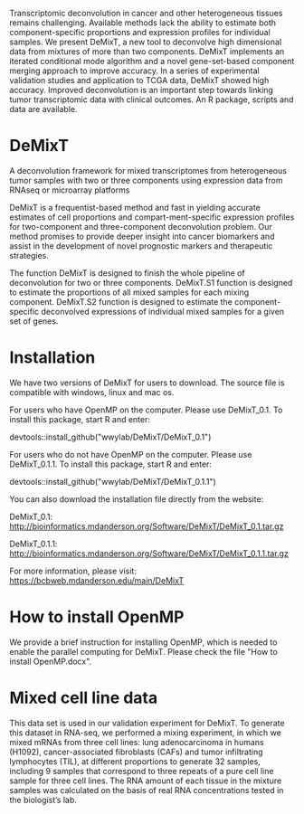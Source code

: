 Transcriptomic deconvolution in cancer and other heterogeneous tissues remains challenging. Available methods lack the ability to estimate both component-specific proportions and expression profiles for individual samples. We present DeMixT, a new tool to deconvolve high dimensional data from mixtures of more than two components. DeMixT implements an iterated conditional mode algorithm and a novel gene-set-based component merging approach to improve accuracy. In a series of experimental validation studies and application to TCGA data, DeMixT showed high accuracy. Improved deconvolution is an important step towards linking tumor transcriptomic data with clinical outcomes. An R package, scripts and data are available.

# DeMixT
A deconvolution framework for mixed transcriptomes from heterogeneous tumor samples with two or three components using expression data from RNAseq or microarray platforms

DeMixT is a frequentist-based method and fast in yielding accurate estimates of cell proportions and compart-ment-specific expression profiles for two-component and three-component deconvolution problem. Our method promises to provide deeper insight into cancer biomarkers and assist in the development of novel prognostic markers and therapeutic strategies. 

The function DeMixT is designed to finish the whole pipeline of deconvolution for two or three components. DeMixT.S1 function is designed to estimate the proportions of all mixed samples for each mixing component. DeMixT.S2 function is designed to estimate the component-specific deconvolved expressions of individual mixed samples for a given set of genes.

# Installation
We have two versions of DeMixT for users to download. The source file is compatible with windows, linux and mac os.

For users who have OpenMP on the computer. Please use DeMixT_0.1. To install this package, start R and enter:

devtools::install_github("wwylab/DeMixT/DeMixT_0.1")

For users who do not have OpenMP on the computer. Please use DeMixT_0.1.1. To install this package, start R and enter:

devtools::install_github("wwylab/DeMixT/DeMixT_0.1.1")

You can also download the installation file directly from the website:

DeMixT_0.1: http://bioinformatics.mdanderson.org/Software/DeMixT/DeMixT_0.1.tar.gz

DeMixT_0.1.1: http://bioinformatics.mdanderson.org/Software/DeMixT/DeMixT_0.1.1.tar.gz

For more information, please visit:
https://bcbweb.mdanderson.edu/main/DeMixT

# How to install OpenMP
We provide a brief instruction for installing OpenMP, which is needed to enable the parallel computing for DeMixT. Please check the file "How to install OpenMP.docx".

# Mixed cell line data
This data set is used in our validation experiment for DeMixT. To generate this dataset in RNA-seq, we performed a mixing experiment, in which we mixed mRNAs from three cell lines: lung adenocarcinoma in humans (H1092), cancer-associated fibroblasts (CAFs) and tumor infiltrating lymphocytes (TIL), at different proportions to generate 32 samples, including 9 samples that correspond to three repeats of a pure cell line sample for three cell lines. The RNA amount of each tissue in the mixture samples was calculated on the basis of real RNA concentrations tested in the biologist’s lab.

